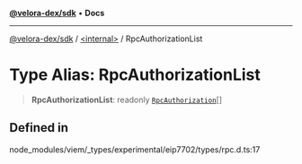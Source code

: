 [**@velora-dex/sdk**](../../README.md) • **Docs**

***

[@velora-dex/sdk](../../globals.md) / [\<internal\>](../README.md) / RpcAuthorizationList

# Type Alias: RpcAuthorizationList

> **RpcAuthorizationList**: readonly [`RpcAuthorization`](RpcAuthorization.md)[]

## Defined in

node\_modules/viem/\_types/experimental/eip7702/types/rpc.d.ts:17
